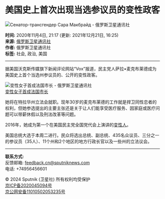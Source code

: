 # 美国史上首次出现当选参议员的变性政客

![Сенатор-трансгендер Сара Макбрайд - 俄罗斯卫星通讯社](https://cdn.sputniknews.cn/img/07e4/0b/04/1032453512_0:9:1576:900_600x0_80_0_0_b1112dda3b0361cdbd3664720620febf.jpg.webp)

**时间:** 2020年11月4日, 21:17 (更新: 2021年12月21日, 16:25)  
**来源:** [俄罗斯卫星通讯社](https://sputniknews.cn/20201104/1032453127.html)  
**作者:** 俄罗斯卫星通讯社  
**标签:** 社会, 政治, 美国

---

据美国沃克斯传媒旗下新闻评论网站“Vox”报道，民主党人萨拉•麦克布莱德成为美国史上首个当选州参议员的、公开的变性政客。

![变性女子首成法国市长 - 俄罗斯卫星通讯社](https://cdn.sputniknews.cn/img/102624/26/1026242663_0:134:1000:534_600x0_80_0_0_20c850c077433b884bf6be122986b24b.jpg.webp)  
[变性女子首成法国市长](https://sputniknews.cn/20200525/1031505284.html "变性女子首成法国市长")

她将在特拉华州立法会就职。现年30岁的麦克布莱德的工作就是捍卫同性恋者的权利，但她参选提出的主要主张还是关于让人们能享受医疗服务、因家庭或医疗问题可以带薪休假以及刑法改革等问题。

2016年，她成为第一个在美国民主党全国党代会上演讲的[变性人](http://sputniknews.cn/society/202001221030504191/)。

美国总统大选于本周二进行。民众将选出总统、副总统、435名众议员、三分之一的参议员（35人）、11个州和2个地区的地方行政长官以及一些州的立法议会。

---

**联系方式:**  
反馈邮箱: feedback.cn@sputniknews.com  
电话: +74956456601  

© 2024 Sputnik (卫星社) 所有权利均受保护  
[京ICP备2020045094号](https://beian.miit.gov.cn/)  
[京公网安备11010502053235号](https://www.beian.gov.cn/portal/registerSystemInfo?recordcode=11010502053235)